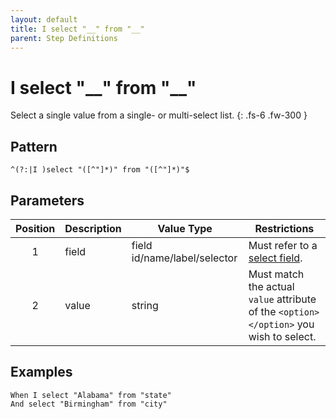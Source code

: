 ```yaml
---
layout: default
title: I select "__" from "__"
parent: Step Definitions
---
```


# I select "\_\_" from "\_\_"

Select a single value from a single- or multi-select list.
{: .fs-6 .fw-300 }

## Pattern

```
^(?:|I )select "([^"]*)" from "([^"]*)"$
```

## Parameters

| Position | Description | Value Type                   | Restrictions                                                                           |
| :------: | ----------- | ---------------------------- | -------------------------------------------------------------------------------------- |
|    1     | field       | field id/name/label/selector | Must refer to a [select field]({{site.baseurl}}/field_types.html#select-fields).       |
|    2     | value       | string                       | Must match the actual `value` attribute of the `<option></option>` you wish to select. |

## Examples

```gherkin
When I select "Alabama" from "state"
And select "Birmingham" from "city"
```